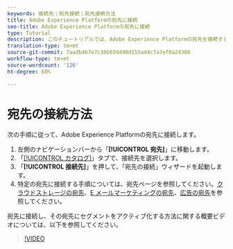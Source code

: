 ```yaml
---
keywords: 接続先；宛先接続；宛先接続方法
title: Adobe Experience Platformの宛先に接続
seo-title: Adobe Experience Platformの宛先に接続
type: Tutorial
description: このチュートリアルでは、Adobe Experience Platformの宛先を接続する手順をリストします
translation-type: tm+mt
source-git-commit: 7aadb4b7e7c36b659490d155ad4cfa7ef0a24306
workflow-type: tm+mt
source-wordcount: '126'
ht-degree: 60%

---
```



# 宛先の接続方法

次の手順に従って、Adobe Experience Platformの宛先に接続します。

1. 左側のナビゲーションバーから「**[!UICONTROL 宛先]**」に移動します。
2. 「[[!UICONTROL カタログ]](./destinations-workspace.md#catalog)」タブで、接続先を選択します。
3. 「**[!UICONTROL 接続先]**」を押して、「宛先の接続」ウィザードを起動します。
4. 特定の宛先に接続する手順については、宛先ページを参照してください。[クラウドストレージの宛先](../catalog/cloud-storage/workflow.md)、[E メールマーケティングの宛先](../catalog/email-marketing/overview.md)、[広告の宛先](../catalog/advertising/overview.md)を参照してください。

宛先に接続し、その宛先にセグメントをアクティブ化する方法に関する概要ビデオについては、以下を参照してください。

>[!VIDEO](https://video.tv.adobe.com/v/29710?quality=12)